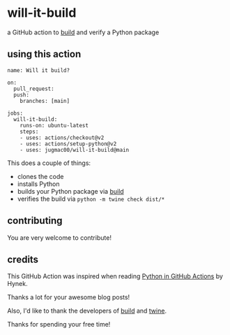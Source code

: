 # will-it-build

a GitHub action to [build](https://pypi.org/project/build/) and verify a Python package

## using this action

```
name: Will it build?

on:
  pull_request:
  push:
    branches: [main]

jobs:
  will-it-build:
    runs-on: ubuntu-latest
    steps:
    - uses: actions/checkout@v2
    - uses: actions/setup-python@v2
    - uses: jugmac00/will-it-build@main
```

This does a couple of things:
- clones the code
- installs Python
- builds your Python package via [build](https://pypi.org/project/build/)
- verifies the build via `python -m twine check dist/*`

## contributing

You are very welcome to contribute!

## credits

This GitHub Action was inspired when reading 
[Python in GitHub Actions](https://hynek.me/articles/python-github-actions/)
by Hynek.

Thanks a lot for your awesome blog posts!

Also, I'd like to thank the developers of
[build](https://github.com/pypa/build)
and [twine](https://github.com/pypa/twine/).

Thanks for spending your free time!
